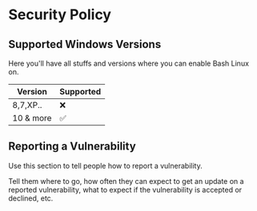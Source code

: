 # Security Policy

## Supported Windows Versions

Here you'll have all stuffs and versions where you can enable Bash Linux on.

| Version  | Supported          |
| -------- | ------------------ |
| 8,7,XP.. | :x:                |
| 10 & more| :white_check_mark: |

## Reporting a Vulnerability

Use this section to tell people how to report a vulnerability.

Tell them where to go, how often they can expect to get an update on a
reported vulnerability, what to expect if the vulnerability is accepted or
declined, etc.
